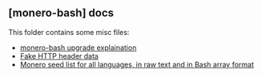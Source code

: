 ## [monero-bash] docs

This folder contains some misc files:
* [monero-bash upgrade explaination](https://github.com/hinto-janaiyo/monero-bash/docs/upgrade_explanation.md)
* [Fake HTTP header data](https://github.com/hinto-janaiyo/monero-bash/docs/fake_http_headers)
* [Monero seed list for all languages, in raw text and in Bash array format](https://github.com/hinto-janaiyo/monero-bash/docs/seed)

